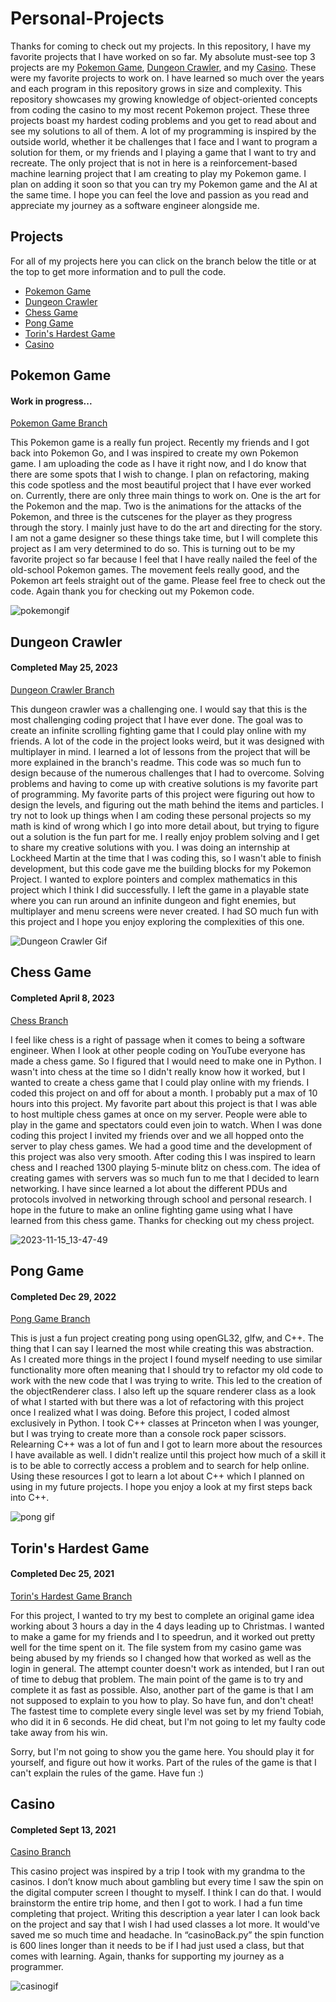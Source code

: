 # Personal-Projects

Thanks for coming to check out my projects. In this repository, I have my favorite projects that I have worked on so far. My absolute must-see top 3 projects are my [Pokemon Game](#pokemon-game), [Dungeon Crawler](#dungeon-crawler), and my [Casino](#casino). These were my favorite projects to work on. I have learned so much over the years and each program in this repository grows in size and complexity. This repository showcases my growing knowledge of object-oriented concepts from coding the casino to my most recent Pokemon project. These three projects boast my hardest coding problems and you get to read about and see my solutions to all of them. A lot of my programming is inspired by the outside world, whether it be challenges that I face and I want to program a solution for them, or my friends and I playing a game that I want to try and recreate. The only project that is not in here is a reinforcement-based machine learning project that I am creating to play my Pokemon game. I plan on adding it soon so that you can try my Pokemon game and the AI at the same time. I hope you can feel the love and passion as you read and appreciate my journey as a software engineer alongside me.

## Projects
For all of my projects here you can click on the branch below the title or at the top to get more information and to pull the code.
- [Pokemon Game](#pokemon-game)
- [Dungeon Crawler](#dungeon-crawler)
- [Chess Game](#chess-game)
- [Pong Game](#pong-game)
- [Torin's Hardest Game](#torins-hardest-game)
- [Casino](#casino)

## Pokemon Game
#### Work in progress...
[Pokemon Game Branch](../Pokemon-Game)

This Pokemon game is a really fun project. Recently my friends and I got back into Pokemon Go, and I was inspired to create my own Pokemon game. I am uploading the code as I have it right now, and I do know that there are some spots that I wish to change. I plan on refactoring, making this code spotless and the most beautiful project that I have ever worked on. Currently, there are only three main things to work on. One is the art for the Pokemon and the map. Two is the animations for the attacks of the Pokemon, and three is the cutscenes for the player as they progress through the story. I mainly just have to do the art and directing for the story. I am not a game designer so these things take time, but I will complete this project as I am very determined to do so. This is turning out to be my favorite project so far because I feel that I have really nailed the feel of the old-school Pokemon games. The movement feels really good, and the Pokemon art feels straight out of the game. Please feel free to check out the code. Again thank you for checking out my Pokemon code.

![pokemongif](https://github.com/Legendarylion1/Personal-Projects/assets/74434159/6b69e2d8-7e4a-4a1a-83f7-d1e847e67bb8)

## Dungeon Crawler
#### Completed May 25, 2023
[Dungeon Crawler Branch](../Dungeon-Crawler)

This dungeon crawler was a challenging one. I would say that this is the most challenging coding project that I have ever done. The goal was to create an infinite scrolling fighting game that I could play online with my friends. A lot of the code in the project looks weird, but it was designed with multiplayer in mind. I learned a lot of lessons from the project that will be more explained in the branch's readme. This code was so much fun to design because of the numerous challenges that I had to overcome. Solving problems and having to come up with creative solutions is my favorite part of programming. My favorite parts of this project were figuring out how to design the levels, and figuring out the math behind the items and particles. I try not to look up things when I am coding these personal projects so my math is kind of wrong which I go into more detail about, but trying to figure out a solution is the fun part for me. I really enjoy problem solving and I get to share my creative solutions with you. I was doing an internship at Lockheed Martin at the time that I was coding this, so I wasn't able to finish development, but this code gave me the building blocks for my Pokemon Project. I wanted to explore pointers and complex mathematics in this project which I think I did successfully. I left the game in a playable state where you can run around an infinite dungeon and fight enemies, but multiplayer and menu screens were never created. I had SO much fun with this project and I hope you enjoy exploring the complexities of this one.

![Dungeon Crawler Gif](https://github.com/Legendarylion1/Personal-Projects/assets/74434159/92e54f8a-9fde-42c3-86eb-b0de70623514)


## Chess Game
#### Completed April 8, 2023
[Chess Branch](../Chess)

I feel like chess is a right of passage when it comes to being a software engineer. When I look at other people coding on YouTube everyone has made a chess game. So I figured that I would need to make one in Python. I wasn't into chess at the time so I didn't really know how it worked, but I wanted to create a chess game that I could play online with my friends. I coded this project on and off for about a month. I probably put a max of 10 hours into this project. My favorite part about this project is that I was able to host multiple chess games at once on my server. People were able to play in the game and spectators could even join to watch. When I was done coding this project I invited my friends over and we all hopped onto the server to play chess games. We had a good time and the development of this project was also very smooth. After coding this I was inspired to learn chess and I reached 1300 playing 5-minute blitz on chess.com. The idea of creating games with servers was so much fun to me that I decided to learn networking. I have since learned a lot about the different PDUs and protocols involved in networking through school and personal research. I hope in the future to make an online fighting game using what I have learned from this chess game. Thanks for checking out my chess project.

![2023-11-15_13-47-49](https://github.com/Legendarylion1/Personal-Projects/assets/74434159/78c93ac3-9920-4ab2-988a-32e1f6d65842)



## Pong Game
#### Completed Dec 29, 2022
[Pong Game Branch](../Pong-Game)

This is just a fun project creating pong using openGL32, glfw, and C++. The thing that I can say I learned the most while creating this was abstraction. As I created more things in the project I found myself needing to use similar functionality more often meaning that I should try to refactor my old code to work with the new code that I was trying to write. This led to the creation of the objectRenderer class. I also left up the square renderer class as a look of what I started with but there was a lot of refactoring with this project once I realized what I was doing. Before this project, I coded almost exclusively in Python. I took C++ classes at Princeton when I was younger, but I was trying to create more than a console rock paper scissors. Relearning C++ was a lot of fun and I got to learn more about the resources I have available as well. I didn't realize until this project how much of a skill it is to be able to correctly access a problem and to search for help online. Using these resources I got to learn a lot about C++ which I planned on using in my future projects. I hope you enjoy a look at my first steps back into C++.

![pong gif](https://github.com/Legendarylion1/Personal-Projects/assets/74434159/2436ceb9-5410-40c3-9aeb-ae9ce2fea170)



## Torin's Hardest Game
#### Completed Dec 25, 2021
[Torin's Hardest Game Branch](../Torins-Hardest-Game)

For this project, I wanted to try my best to complete an original game idea working about 3 hours a day in the 4 days leading up to Christmas. I wanted to make a game for my friends and I to speedrun, and it worked out pretty well for the time spent on it.  The file system from my casino game was being abused by my friends so I changed how that worked as well as the login in general. The attempt counter doesn't work as intended, but I ran out of time to debug that problem. The main point of the game is to try and complete it as fast as possible. Also, another part of the game is that I am not supposed to explain to you how to play. So have fun, and don't cheat! The fastest time to complete every single level was set by my friend Tobiah, who did it in 6 seconds. He did cheat, but I'm not going to let my faulty code take away from his win.

Sorry, but I'm not going to show you the game here. You should play it for yourself, and figure out how it works. Part of the rules of the game is that I can't explain the rules of the game. Have fun :)

## Casino
#### Completed Sept 13, 2021
[Casino Branch](../Casino)

This casino project was inspired by a trip I took with my grandma to the casinos. I don’t know much about gambling but every time I saw the spin on the digital computer screen I thought to myself. I think I can do that. I would brainstorm the entire trip home, and then I got to work. I had a fun time completing that project. Writing this description a year later I can look back on the project and say that I wish I had used classes a lot more. It would've saved me so much time and headache. In “casinoBack.py” the spin function is 600 lines longer than it needs to be if I had just used a class, but that comes with learning. Again, thanks for supporting my journey as a programmer.


![casinogif](https://github.com/Legendarylion1/Personal-Projects/assets/74434159/fdac9a95-00f6-4b53-90b5-bd55d0dce8ec)

